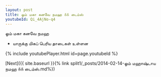 ```yaml
---
layout: post
title: ஓம் மகா கனவே நமஹ ௧௧ டைம்ஸ்
youtubeId: Qi_4AjNo-q4
---
```

 
 
 ஓம் மகா கனவே நமஹ  
 
 -  யாருக்கு மிகப் பெரிய தாடைகள் உள்ளன 
 
  
 
  
 
 
 
 
 
 


{% include youtubePlayer.html id=page.youtubeId %}
 
[Next]({{ site.baseurl }}{% link  split1/_posts/2014-02-14-ஓம் மஹாஷ்டாய நமஹ ௧௧ டைம்ஸ்.md%})
 
